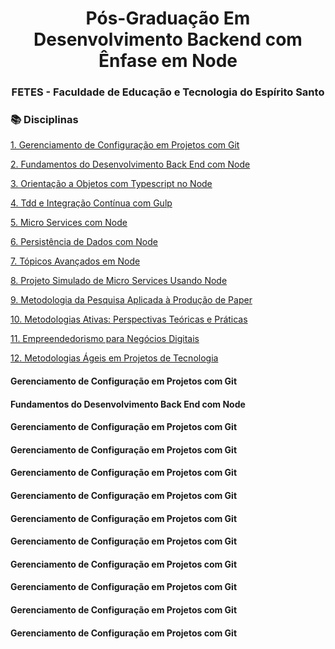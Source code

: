 <div align="center">
  <h1>Pós-Graduação Em Desenvolvimento Backend com Ênfase em Node</h1>
  <h3>FETES - Faculdade de Educação e Tecnologia do Espírito Santo</h3> 
</div>

<h3>📚 Disciplinas</h3>

[1. Gerenciamento de Configuração em Projetos com Git](#1)

[2. Fundamentos do Desenvolvimento Back End com Node](#2)

[3. Orientação a Objetos com Typescript no Node](#3)

[4. Tdd e Integração Contínua com Gulp](#4)

[5. Micro Services com Node](#5)

[6. Persistência de Dados com Node](#6)

[7. Tópicos Avançados em Node](#7)

[8. Projeto Simulado de Micro Services Usando Node](#8)

[9. Metodologia da Pesquisa Aplicada à Produção de Paper](#9)

[10. Metodologias Ativas: Perspectivas Teóricas e Práticas](#10)

[11. Empreendedorismo para Negócios Digitais](#11)

[12. Metodologias Ágeis em Projetos de Tecnologia](#12)



<h4> <a id="1">Gerenciamento de Configuração em Projetos com Git</a></h4>
<h4> <a id="2">Fundamentos do Desenvolvimento Back End com Node</a></h4>
<h4> <a id="3">Gerenciamento de Configuração em Projetos com Git</a></h4>
<h4> <a id="4">Gerenciamento de Configuração em Projetos com Git</a></h4>
<h4> <a id="5">Gerenciamento de Configuração em Projetos com Git</a></h4>
<h4> <a id="6">Gerenciamento de Configuração em Projetos com Git</a></h4>
<h4> <a id="7">Gerenciamento de Configuração em Projetos com Git</a></h4>
<h4> <a id="8">Gerenciamento de Configuração em Projetos com Git</a></h4>
<h4> <a id="9">Gerenciamento de Configuração em Projetos com Git</a></h4>
<h4> <a id="10">Gerenciamento de Configuração em Projetos com Git</a></h4>
<h4> <a id="11">Gerenciamento de Configuração em Projetos com Git</a></h4>
<h4> <a id="12">Gerenciamento de Configuração em Projetos com Git</a></h4>


